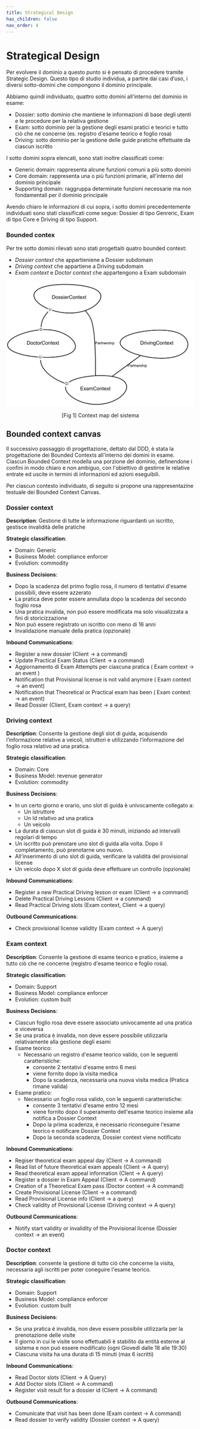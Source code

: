 ```yaml
---
title: Strategical Design
has_children: false
nav_order: 4
---
```


# Strategical Design

Per evolvere il dominio a questo punto si è pensato di procedere tramite Strategic Design. Questo tipo di studio individua, a partire dai casi d’uso, i diversi sotto-domini che compongono il dominio principale.

Abbiamo quindi individuato, quattro sotto domini all'interno del dominio in esame:
- Dossier: sotto dominio che mantiene le informazioni di base degli utenti e le procedure per la relativa gestione
- Exam: sotto dominio per la gestione degli esami pratici e teorici e tutto ciò che ne concerne (es. registro d'esame teorico e foglio rosa)
- Driving: sotto dominio per la gestione delle guide pratiche effettuate da ciascun iscritto

I sotto domini sopra elencati, sono stati inoltre classificati come:
- Generic domain: rappresenta alcune funzioni comuni a più sotto domini
- Core domain: rappresenta una o più funzioni primarie, all'interno del dominio principale
- Supporting domain: raggruppa determinate funzioni necessarie ma non fondamentali per il dominio principale

Avendo chiaro le informazioni di cui sopra, i sotto domini precedentemente individuati sono stati classificati come segue: Dossier di tipo Genreric, Exam di tipo Core e Driving di tipo Support.

### Bounded contex

Per tre sotto domini rilevati sono stati progettaiti quatro bounded context:
- *Dossier context* che appartieniene a Dossier subdomain
- *Driving context* che appartiene a Driving subdomain
- *Exam context* e *Doctor context* che appartengono a Exam subdomain 

<div align="center">
      <img id="fig1" src="img/contextmap.png">
      <p align="center" >[Fig 1] Context map del sistema</p>
</div>

## Bounded context canvas

Il successivo passaggio di progettazione, dettato dal DDD, è stata la progettazione dei Bounded Contexts all'interno dei domini in esame.
Ciascun Bounded Context modella una porzione del dominio, definendone i confini in modo chiaro e non ambiguo, con l'obiettivo di gestirne le relative entrate ed uscite in termini di informazioni ed azioni eseguibili.

Per ciascun contesto individuato, di seguito si propone una rappresentazine testuale dei Bounded Context Canvas.


### Dossier context

**Description**: Gestione di tutte le informazione riguardanti un iscritto, gestisce invalidità delle pratiche

**Strategic classification**: 
- Domain: Generic
- Business Model: compliance enforcer
- Evolution: commodity

**Business Decisions**: 
- Dopo la scadenza del primo foglio rosa, il numero di tentativi d'esame possibili, deve essere azzerato
- La pratica deve poter essere annullata dopo la scadenza del secondo foglio rosa
- Una pratica invalida, non può essere modificata ma solo visualizzata a fini di storicizzazione
- Non può essere registrato un iscritto con meno di 16 anni
- Invalidazione manuale della pratica (opzionale)
  
**Inbound Communications**:
- Register a new dossier (Client → a command)
- Update Practical Exam Status (Client → a command)
- Aggiornamento di Exam Attempts per ciascuna pratica ( Exam context -> an event )
- Notification that Provisional license is not valid anymore ( Exam context → an event)
- Notification that Theoretical or Practical exam has been  ( Exam context → an event)
- Read Dossier (Client, Exam context → a query)

### Driving context
**Description**: Consente la gestione degli slot di guida, acquisendo l’informazione relative a veicoli, istruttori e utilizzando l’informazione del foglio rosa relativo ad una pratica.

**Strategic classification**:
- Domain: Core
- Business Model: revenue generator
- Evolution: commodity

**Business Decisions**:
- In un certo giorno e orario, uno slot di guida è univocamente collegato a:
    - Un istruttore
    - Un Id relativo ad una pratica
    - Un veicolo
- La durata di ciascun slot di guida è 30 minuti, iniziando ad intervalli regolari di tempo
- Un iscritto può prenotare uno slot di guida alla volta. Dopo il completamento, può prenotarne uno nuovo.
- All’inserimento di uno slot di guida, verificare la validità del provisional license
- Un veicolo dopo X slot di guida deve effettuare un controllo (opzionale)

**Inbound Communications**:
- Register a new Practical Driving lesson or exam (Client → a command)
- Delete Practical Driving Lessons (Client → a command)
- Read Practical Driving slots (Exam context, Client → a query)
    
**Outbound Communications**:
- Check provisional license validity (Exam context → A query)

### Exam context
**Description**: Consente la gestione di esame teorico e pratico, insieme a tutto ciò che ne concerne (registro d'esame teorico e foglio rosa).

**Strategic classification**: 
- Domain: Support
- Business Model: compliance enforcer
- Evolution: custom built

**Business Decisions**: 
- Ciascun foglio rosa deve essere associato univocamente ad una pratica e viceversa
- Se una pratica è invalida, non deve essere possibile utilizzarla relativamente alla gestione degli esami
- Esame teorico:
    - Necessario un registro d'esame teorico valido, con le seguenti caratteristiche:
        - consente 2 tentativi d'esame entro 6 mesi
        - viene fornito dopo la visita medica
        - Dopo la scadenza, necessaria una nuova visita medica (Pratica rimane valida)
- Esame pratico:
    - Necessario un foglio rosa valido, con le seguenti caratteristiche:
        - consente 3 tentativi d'esame entro 12 mesi
        - viene fornito dopo il superamento dell'esame teorico insieme alla notifica a Dossier Context
        - Dopo la prima scadenza, è necessario riconseguire l'esame teorico e notificare Dossier Context
        - Dopo la seconda scadenza, Dossier context viene notificato

**Inbound Communications**:
- Regiser theoretical exam appeal day (Client → A command)
- Read list of future theoretical exam appeals (Client -> A query)
- Read theoretical exam appeal information (Clent -> A query)
- Register a dossier in Exam Appeal (Client → A command)
- Creation of a Theoretical Exam pass (Doctor context → A command)
- Create Provisional License (Client -> a command)
- Read Provisional License info (Client -> a query)
- Check validity of Provisional License (Driving context → A query)

**Outbound Communications**:
- Notify start validity or invalidity of the Provisional license (Dossier context → an event)

### Doctor context

**Description**: consente la gestione di tutto ciò che concerne la visita, necessaria agli iscritti per poter coneguire l'esame teorico.

**Strategic classification**: 
- Domain: Support
- Business Model: compliance enforcer
- Evolution: custom built
  
**Business Decisions**: 
- Se una pratica è invalida, non deve essere possibile utilizzarla per la prenotazione delle visite
- Il giorno in cui le visite sono effettuabili è stabilito da entità esterne al sistema e non può essere modificato (ogni Giovedì dalle 18 alle 19:30)
- Ciascuna visita ha una durata di 15 minuti (max 6 iscritti)

**Inbound Communications**:
- Read Doctor slots (Client → A Query)
- Add Doctor slots (Client → A command)
- Register visit result for a dossier id (Client -> A command)
  
**Outbound Communications**:
- Comunicate that visit has been done (Exam context -> A command)
- Read dossier to verify validity (Dossier context -> A query)
